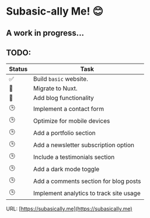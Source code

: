 # Subasic-ally Me! 😊

## A work in progress...

## TODO:

| Status | Task                                    |
| ------ | --------------------------------------- |
| ✅     | Build `basic` website.                  |
| 🔄     | Migrate to Nuxt.                        |
| 🔄     | Add blog functionality                  |
| 🕒     | Implement a contact form                |
| 🕒     | Optimize for mobile devices             |
| 🕒     | Add a portfolio section                 |
| 🕒     | Add a newsletter subscription option    |
| 🕒     | Include a testimonials section          |
| 🕒     | Add a dark mode toggle                  |
| 🕒     | Add a comments section for blog posts   |
| 🕒     | Implement analytics to track site usage |

URL: [https://subasically.me](https://subasically.me)
